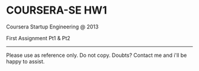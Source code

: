 COURSERA-SE HW1
===============

Coursera Startup Engineering @ 2013

First Assignment Pt1 &amp; Pt2


-----------------------------------------------

Please use as reference only. Do not copy.
Doubts? Contact me and i'll be happy to assist.
